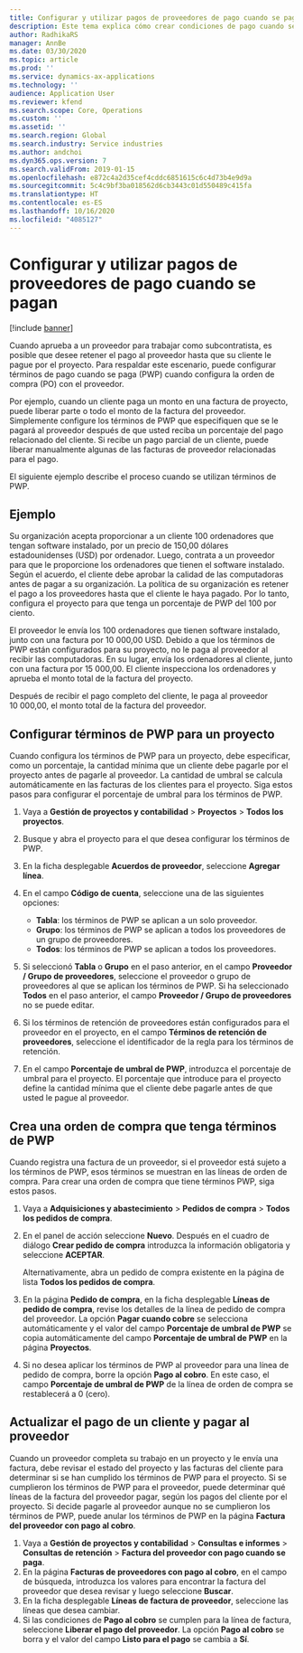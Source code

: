 ```yaml
---
title: Configurar y utilizar pagos de proveedores de pago cuando se pagan
description: Este tema explica cómo crear condiciones de pago cuando se paga (PWP) para que pueda liberar pagos parciales a proveedores, según los pagos de los clientes.
author: RadhikaRS
manager: AnnBe
ms.date: 03/30/2020
ms.topic: article
ms.prod: ''
ms.service: dynamics-ax-applications
ms.technology: ''
audience: Application User
ms.reviewer: kfend
ms.search.scope: Core, Operations
ms.custom: ''
ms.assetid: ''
ms.search.region: Global
ms.search.industry: Service industries
ms.author: andchoi
ms.dyn365.ops.version: 7
ms.search.validFrom: 2019-01-15
ms.openlocfilehash: e872c4a2d35cef4cddc6851615c6c4d73b4e9d9a
ms.sourcegitcommit: 5c4c9bf3ba018562d6cb3443c01d550489c415fa
ms.translationtype: HT
ms.contentlocale: es-ES
ms.lasthandoff: 10/16/2020
ms.locfileid: "4085127"
---
```

# <a name="set-up-and-use-pay-when-paid-vendor-payments"></a>Configurar y utilizar pagos de proveedores de pago cuando se pagan

[!include [banner](../includes/banner.md)]

Cuando aprueba a un proveedor para trabajar como subcontratista, es posible que desee retener el pago al proveedor hasta que su cliente le pague por el proyecto. Para respaldar este escenario, puede configurar términos de pago cuando se paga (PWP) cuando configura la orden de compra (PO) con el proveedor.

Por ejemplo, cuando un cliente paga un monto en una factura de proyecto, puede liberar parte o todo el monto de la factura del proveedor. Simplemente configure los términos de PWP que especifiquen que se le pagará al proveedor después de que usted reciba un porcentaje del pago relacionado del cliente. Si recibe un pago parcial de un cliente, puede liberar manualmente algunas de las facturas de proveedor relacionadas para el pago.

El siguiente ejemplo describe el proceso cuando se utilizan términos de PWP.

## <a name="example"></a>Ejemplo

Su organización acepta proporcionar a un cliente 100 ordenadores que tengan software instalado, por un precio de 150,00 dólares estadounidenses (USD) por ordenador. Luego, contrata a un proveedor para que le proporcione los ordenadores que tienen el software instalado. Según el acuerdo, el cliente debe aprobar la calidad de las computadoras antes de pagar a su organización. La política de su organización es retener el pago a los proveedores hasta que el cliente le haya pagado. Por lo tanto, configura el proyecto para que tenga un porcentaje de PWP del 100 por ciento.

El proveedor le envía los 100 ordenadores que tienen software instalado, junto con una factura por 10 000,00 USD. Debido a que los términos de PWP están configurados para su proyecto, no le paga al proveedor al recibir las computadoras. En su lugar, envía los ordenadores al cliente, junto con una factura por 15 000,00. El cliente inspecciona los ordenadores y aprueba el monto total de la factura del proyecto.

Después de recibir el pago completo del cliente, le paga al proveedor 10 000,00, el monto total de la factura del proveedor.

## <a name="set-up-pwp-terms-for-a-project"></a>Configurar términos de PWP para un proyecto

Cuando configura los términos de PWP para un proyecto, debe especificar, como un porcentaje, la cantidad mínima que un cliente debe pagarle por el proyecto antes de pagarle al proveedor. La cantidad de umbral se calcula automáticamente en las facturas de los clientes para el proyecto. Siga estos pasos para configurar el porcentaje de umbral para los términos de PWP.

1. Vaya a **Gestión de proyectos y contabilidad** \> **Proyectos** \> **Todos los proyectos**.
2. Busque y abra el proyecto para el que desea configurar los términos de PWP.
3. En la ficha desplegable **Acuerdos de proveedor**, seleccione **Agregar línea**.
3. En el campo **Código de cuenta**, seleccione una de las siguientes opciones:

    - **Tabla**: los términos de PWP se aplican a un solo proveedor.
    - **Grupo**: los términos de PWP se aplican a todos los proveedores de un grupo de proveedores.
    - **Todos**: los términos de PWP se aplican a todos los proveedores.

4. Si seleccionó **Tabla** o **Grupo** en el paso anterior, en el campo **Proveedor / Grupo de proveedores**, seleccione el proveedor o grupo de proveedores al que se aplican los términos de PWP. Si ha seleccionado **Todos** en el paso anterior, el campo **Proveedor / Grupo de proveedores** no se puede editar.
5. Si los términos de retención de proveedores están configurados para el proveedor en el proyecto, en el campo **Términos de retención de proveedores**, seleccione el identificador de la regla para los términos de retención.
6. En el campo **Porcentaje de umbral de PWP**, introduzca el porcentaje de umbral para el proyecto. El porcentaje que introduce para el proyecto define la cantidad mínima que el cliente debe pagarle antes de que usted le pague al proveedor.

## <a name="create-a-po-that-has-pwp-terms"></a>Crea una orden de compra que tenga términos de PWP

Cuando registra una factura de un proveedor, si el proveedor está sujeto a los términos de PWP, esos términos se muestran en las líneas de orden de compra. Para crear una orden de compra que tiene términos PWP, siga estos pasos.

1. Vaya a **Adquisiciones y abastecimiento** \> **Pedidos de compra** \> **Todos los pedidos de compra**.
2. En el panel de acción seleccione **Nuevo**. Después en el cuadro de diálogo **Crear pedido de compra** introduzca la información obligatoria y seleccione **ACEPTAR**.

    Alternativamente, abra un pedido de compra existente en la página de lista **Todos los pedidos de compra**.

4. En la página **Pedido de compra**, en la ficha desplegable **Líneas de pedido de compra**, revise los detalles de la línea de pedido de compra del proveedor. La opción **Pagar cuando cobre** se selecciona automáticamente y el valor del campo **Porcentaje de umbral de PWP** se copia automáticamente del campo **Porcentaje de umbral de PWP** en la página **Proyectos**.
6. Si no desea aplicar los términos de PWP al proveedor para una línea de pedido de compra, borre la opción **Pago al cobro**. En este caso, el campo **Porcentaje de umbral de PWP** de la línea de orden de compra se restablecerá a 0 (cero).

## <a name="update-a-customer-payment-and-pay-the-vendor"></a>Actualizar el pago de un cliente y pagar al proveedor

Cuando un proveedor completa su trabajo en un proyecto y le envía una factura, debe revisar el estado del proyecto y las facturas del cliente para determinar si se han cumplido los términos de PWP para el proyecto. Si se cumplieron los términos de PWP para el proveedor, puede determinar qué líneas de la factura del proveedor pagar, según los pagos del cliente por el proyecto. Si decide pagarle al proveedor aunque no se cumplieron los términos de PWP, puede anular los términos de PWP en la página **Factura del proveedor con pago al cobro**.

1. Vaya a **Gestión de proyectos y contabilidad** \> **Consultas e informes** \> **Consultas de retención** \> **Factura del proveedor con pago cuando se paga**.
2. En la página **Facturas de proveedores con pago al cobro**, en el campo de búsqueda, introduzca los valores para encontrar la factura del proveedor que desea revisar y luego seleccione **Buscar**.
3. En la ficha desplegable **Líneas de factura de proveedor**, seleccione las líneas que desea cambiar.
4. Si las condiciones de **Pago al cobro** se cumplen para la línea de factura, seleccione **Liberar el pago del proveedor**. La opción **Pago al cobro** se borra y el valor del campo **Listo para el pago** se cambia a **Sí**.
